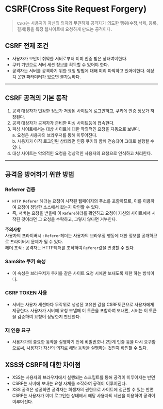 # CSRF(Cross Site Request Forgery)

> `CSRF`는 사용자가 자신의 의지와 무관하게 공격자가 의도한 행위(수정,삭제, 등록, 결제)등을 특정 웹사이트에 요청하게 만드는 공격이다.

## CSRF 전제 조건

- 사용자가 보안이 취약한 서버로부터 이미 인증 받은 상태여야한다.
- 쿠키 기반으로 서버 세션 정보를 획득할 수 있어야 한다.
- 공격자는 서버를 공격하기 위한 요청 방법에 대해 미리 파악하고 있어야한다. 예상치 못한 파라미터가 있으면 불가능하다.

---

## CSRF 공격의 기본 동작

1. 공격 대상자가 민감한 정보가 저장된 사이트에 로그인하고, 쿠키에 인증 정보가 저장된다.
2. 공격 대상자가 공격자가 준비한 피싱 사이트등에 접속한다.
3. 피싱 사이트에서는 대상 사이트에 대한 악의적인 요청을 자동으로 보낸다.  
   a. 요청은 사용자의 브라우저를 통해 이루어진다.  
   b. 사용자가 아직 로그인된 상태라면 인증 쿠키와 함께 전송되어 그대로 실행될 수 있다.
4. 대상 사이트는 악의적인 요청을 정상적인 사용자의 요청으로 인식하고 처리한다.

---

## 공격을 방어하기 위한 방법

### Referrer 검증

- `HTTP Referer` 헤더는 요청이 시작된 웹페이지의 주소를 포함하므로, 이를 이용하여 요청이 정당한 소스에서 왔는지 확인할 수 있다.
- 즉, 서버는 요청을 받을때 이 `Refere`헤더를 확인하고 요청이 자신의 사이트에서 시작된 것이라면 그 요청을 수락하고, 그렇지 않다면 거부한다.

**주의사항**  
사용자의 프라이버시 : `Referer`헤더는 사용자의 브라우징 행동에 대한 정보를 공개하므로 프라이버시 문제가 될 수 있다.  
헤더 조작 : 공격자는 HTTP헤더를 조작하여 `Referer`값을 변경할 수 있다.

### SamSite 쿠키 속성

- 이 속성은 브라우저가 쿠키를 같은 사이트 요청 시에만 보내도록 제한 하는 방식이다.

### CSRF TOKEN 사용

- 서버는 사용자 세션마다 무작위로 생성된 고유한 값을 CSRF토큰으로 사용자에게 제공한다. 사용자가 서버에 요청 보낼때 이 토큰을 포함하여 보내면, 서버는 이 토큰을 검증하여 요청이 정당한지 판단한다.

### 재 인증 요구

- 사용자가의 중요한 동작을 실행하기 전에 비밀번호나 2단계 인증 등을 다시 요구함으로써, 사용자가 자신의 의지로 해당 동작을 실행하는 것인지 확인할 수 있다.

## XSS와 CSRF에 대한 차이점

- XSS는 사용자의 브라우저에서 실행되는 스크립트를 통해 공격이 이루어지는 반면
- CSRF는 서버에 보내는 요청 자체를 조작하여 공격이 이루어진다.
- XSS 공격은 성공하면 공격자는 희생자의 권한으로 사이트에 접근할 수 있는 반면 CSRF는 사용자가 이미 로그인한 상태에서 해당 사용자의 세션을 이용하여 공격이 이루어진다.
